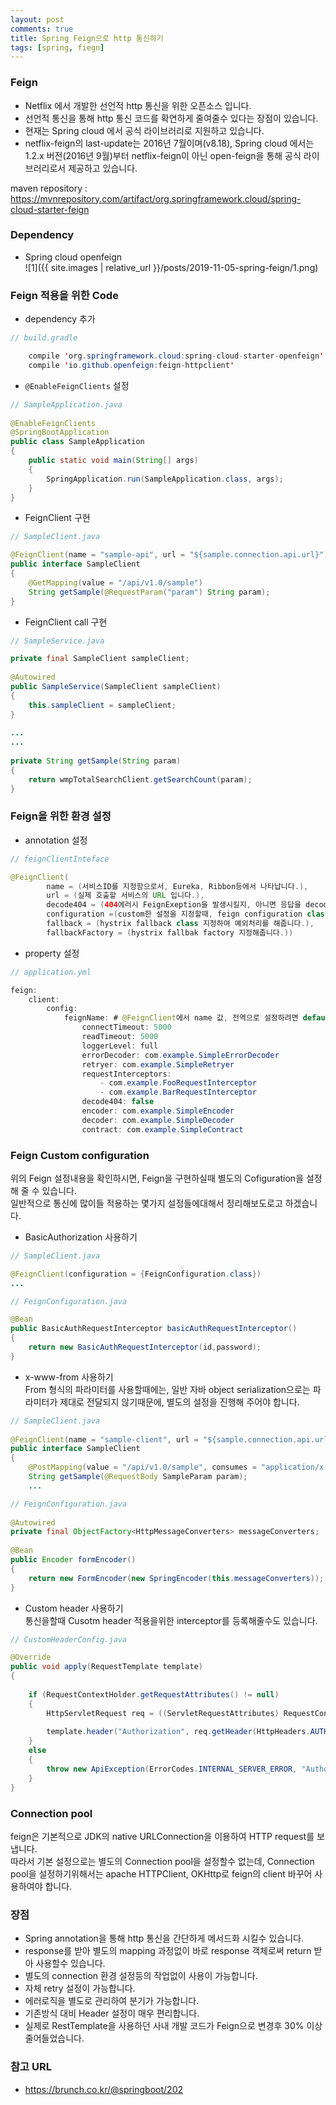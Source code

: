 ```yaml
---
layout: post
comments: true
title: Spring Feign으로 http 통신하기
tags: [spring, fiegn]
---
```


### Feign  

- Netflix 에서 개발한 선언적 http 통신을 위한 오픈소스 입니다.  
- 선언적 통신을 통해 http 통신 코드를 확연하게 줄여줄수 있다는 장점이 있습니다.  
- 현재는 Spring cloud 에서 공식 라이브러리로 지원하고 있습니다.  
- netflix-feign의 last-update는 2016년 7월이며(v8.18), Spring cloud 에서는 1.2.x 버전(2016년 9월)부터 netflix-feign이 아닌 open-feign을 통해 공식 라이브러리로서 제공하고 있습니다.  
  
maven repository : https://mvnrepository.com/artifact/org.springframework.cloud/spring-cloud-starter-feign  
  
### Dependency  

- Spring cloud openfeign  
![1]({{ site.images | relative_url }}/posts/2019-11-05-spring-feign/1.png)    
  
### Feign 적용을 위한 Code   

- dependency 추가  

```java
// build.gradle

    compile 'org.springframework.cloud:spring-cloud-starter-openfeign'
    compile 'io.github.openfeign:feign-httpclient'
```


- `@EnableFeignClients` 설정  

```java
// SampleApplication.java
  
@EnableFeignClients
@SpringBootApplication
public class SampleApplication
{
    public static void main(String[] args)
    {
        SpringApplication.run(SampleApplication.class, args);
    }
}
```  

- FeignClient 구현  

```java
// SampleClient.java

@FeignClient(name = "sample-api", url = "${sample.connection.api.url}")
public interface SampleClient
{
    @GetMapping(value = "/api/v1.0/sample")
    String getSample(@RequestParam("param") String param);
}
```

- FeignClient call 구현

```java
// SampleService.java

private final SampleClient sampleClient;
 
@Autowired
public SampleService(SampleClient sampleClient)
{
    this.sampleClient = sampleClient;
}
 
...
...
 
private String getSample(String param)
{
    return wmpTotalSearchClient.getSearchCount(param);
}
```

### Feign을 위한 환경 설정

- annotation 설정  

```java
// feignClientInteface

@FeignClient(
        name = (서비스ID를 지정함으로서, Eureka, Ribbon등에서 나타납니다.),
        url = (실제 호출할 서비스의 URL 입니다.),
        decode404 = (404에러시 FeignExeption을 발생시킬지, 아니면 응답을 decode할 지 여부를 설정합니다.)ㅡ
        configuration =(custom한 설정을 지정할때, feign configuration class 지정해 줍니다.),
        fallback = (hystrix fallback class 지정하여 예외처리를 해줍니다.),
        fallbackFactory = (hystrix fallbak factory 지정해줍니다.))
```

- property 설정  

```java
// application.yml

feign:
    client:
        config:
            feignName: # @FeignClient에서 name 값, 전역으로 설정하려면 default
                connectTimeout: 5000
                readTimeout: 5000
                loggerLevel: full
                errorDecoder: com.example.SimpleErrorDecoder
                retryer: com.example.SimpleRetryer
                requestInterceptors:
                    - com.example.FooRequestInterceptor
                    - com.example.BarRequestInterceptor
                decode404: false
                encoder: com.example.SimpleEncoder
                decoder: com.example.SimpleDecoder
                contract: com.example.SimpleContract
```

### Feign Custom configuration   

위의 Feign 설정내용을 확인하시면, Feign을 구현하실때 별도의 Cofiguration을 설정해 줄 수 있습니다.  
일반적으로 통신에 많이들 적용하는 몇가지 설정들에대해서 정리해보도로고 하겠습니다.   

- BasicAuthorization 사용하기  

```java
// SampleClient.java

@FeignClient(configuration = {FeignConfiguration.class})
...
```

```java
// FeignConfiguration.java

@Bean
public BasicAuthRequestInterceptor basicAuthRequestInterceptor()
{
    return new BasicAuthRequestInterceptor(id,password);
}
```

- x-www-from 사용하기  
From 형식의 파라미터를 사용할때에는, 일반 자바 object serialization으로는 파라미터가 제대로 전달되지 않기때문에, 별도의 설정을 진행해 주어야 합니다.  

```java
// SampleClient.java
 
@FeignClient(name = "sample-client", url = "${sample.connection.api.url}", configuration = {FormConfig.class})
public interface SampleClient
{
    @PostMapping(value = "/api/v1.0/sample", consumes = "application/x-www-form-urlencoded", produces = "application/json")
    String getSample(@RequestBody SampleParam param);
    ...

```

```java
// FeignConfiguration.java
 
@Autowired
private final ObjectFactory<HttpMessageConverters> messageConverters;
 
@Bean
public Encoder formEncoder()
{
    return new FormEncoder(new SpringEncoder(this.messageConverters));
}
```

- Custom header 사용하기  
통신을할때 Cusotm header 적용을위한 interceptor를 등록해줄수도 있습니다.

```java
// CustomHeaderConfig.java

@Override
public void apply(RequestTemplate template)
{
 
    if (RequestContextHolder.getRequestAttributes() != null)
    {
        HttpServletRequest req = ((ServletRequestAttributes) RequestContextHolder.getRequestAttributes()).getRequest();
 
        template.header("Authorization", req.getHeader(HttpHeaders.AUTHORIZATION));
    }
    else
    {
        throw new ApiException(ErrorCodes.INTERNAL_SERVER_ERROR, "Authorization Header를 불러오는데 실패했습니다.");
    }
}
```

### Connection pool  

feign은 기본적으로 JDK의 native URLConnection을 이용하여 HTTP request를 보냅니다.   
따라서 기본 설정으로는 별도의 Connection pool을 설정할수 없는데, Connection pool을 설정하기위해서는 apache HTTPClient, OKHttp로 feign의 client 바꾸어 사용하여야 합니다.  

### 장점  
- Spring annotation을 통해 http 통신을 간단하게 메서드화 시킬수 있습니다.  
- response를 받아 별도의 mapping 과정없이 바로 response 객체로써 return 받아 사용할수 있습니다.  
- 별도의 connection 환경 설정등의 작업없이 사용이 가능합니다.   
- 자체 retry 설정이 가능합니다.  
- 에러로직을 별도로 관리하여 분기가 가능합니다.  
- 기존방식 대비 Header 설정이 매우 편리합니다.  
- 실제로 RestTemplate을 사용하던 사내 개발 코드가 Feign으로 변경후 30% 이상 줄어들었습니다.  

### 참고 URL
- https://brunch.co.kr/@springboot/202  
